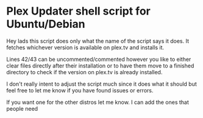 # Plex Updater shell script for Ubuntu/Debian

Hey lads this script does only what the name of the script says it does. 
It fetches whichever version is available on plex.tv and installs it. 

Lines 42/43 can be uncommented/commented however you like to either clear files
directly after their installation or to have them move to a finished directory to 
check if the version on plex.tv is already installed. 

I don't really intent to adjust the script much since it does what it should
but feel free to let me know if you have found issues or errors.

If you want one for the other distros let me know. I can add the ones that 
people need